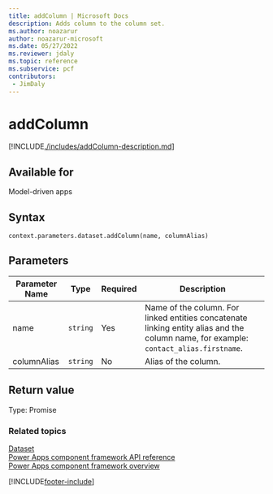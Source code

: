 ```yaml
---
title: addColumn | Microsoft Docs
description: Adds column to the column set.
ms.author: noazarur
author: noazarur-microsoft
ms.date: 05/27/2022
ms.reviewer: jdaly
ms.topic: reference
ms.subservice: pcf
contributors:
 - JimDaly
---
```


# addColumn

[!INCLUDE[./includes/addColumn-description.md](./includes/addcolumn-description.md)]

## Available for

Model-driven apps

## Syntax

`context.parameters.dataset.addColumn(name, columnAlias)`

## Parameters

| Parameter Name | Type     | Required | Description                                                                                                                          |
| -------------- | -------- | -------- | ------------------------------------------------------------------------------------------------------------------------------------ |
| name           | `string` | Yes      | Name of the column. For linked entities concatenate linking entity alias and the column name, for example: `contact_alias.firstname`. |
| columnAlias    | `string` | No       | Alias of the column.                                                                                                                 |

## Return value

Type: Promise

### Related topics

[Dataset](../dataset.md)<br/>
[Power Apps component framework API reference](../../reference/index.md)<br/>
[Power Apps component framework overview](../../overview.md)

[!INCLUDE[footer-include](../../../../includes/footer-banner.md)]
